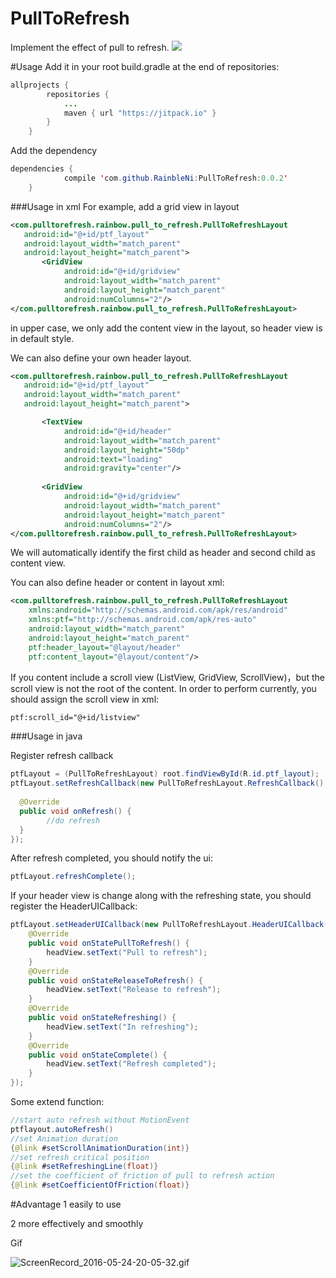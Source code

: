 # PullToRefresh
Implement the effect of pull to refresh.
[![](https://jitpack.io/v/RainbleNi/PullToRefresh.svg)](https://jitpack.io/#RainbleNi/PullToRefresh)

#Usage
 Add it in your root build.gradle at the end of repositories:
```java
allprojects {
		repositories {
			...
			maven { url "https://jitpack.io" }
		}
	}
```
Add the dependency
```java
dependencies {
	        compile 'com.github.RainbleNi:PullToRefresh:0.0.2'
	}
```

###Usage in xml
For example, add a grid view in layout
```xml
<com.pulltorefresh.rainbow.pull_to_refresh.PullToRefreshLayout    
   android:id="@+id/ptf_layout"    
   android:layout_width="match_parent"
   android:layout_height="match_parent">    
       <GridView        
            android:id="@+id/gridview"        
            android:layout_width="match_parent"
            android:layout_height="match_parent"        
            android:numColumns="2"/>
</com.pulltorefresh.rainbow.pull_to_refresh.PullToRefreshLayout>
```
in upper case, we only add the content view in the layout, so header view is in default style.

We can also define your own header layout.
```xml
<com.pulltorefresh.rainbow.pull_to_refresh.PullToRefreshLayout    
   android:id="@+id/ptf_layout"    
   android:layout_width="match_parent"
   android:layout_height="match_parent">

       <TextView    
            android:id="@+id/header"    
            android:layout_width="match_parent"   
            android:layout_height="50dp" 
            android:text="loading"   
            android:gravity="center"/>
    
       <GridView        
            android:id="@+id/gridview"        
            android:layout_width="match_parent"
            android:layout_height="match_parent"        
            android:numColumns="2"/>
</com.pulltorefresh.rainbow.pull_to_refresh.PullToRefreshLayout>
```
We will automatically identify the first child as header and second child as content view.

You can also define header or content in layout xml:
```xml
<com.pulltorefresh.rainbow.pull_to_refresh.PullToRefreshLayout    
    xmlns:android="http://schemas.android.com/apk/res/android"    
    xmlns:ptf="http://schemas.android.com/apk/res-auto"    
    android:layout_width="match_parent"    
    android:layout_height="match_parent"    
    ptf:header_layout="@layout/header"    
    ptf:content_layout="@layout/content"/>
```

If you content include a scroll view (ListView, GridView, ScrollView)，but the scroll view is not the root of the content. In order to perform currently, you should assign the scroll view in xml:
```xml
ptf:scroll_id="@+id/listview"
```

###Usage in java

Register refresh callback
```java
ptfLayout = (PullToRefreshLayout) root.findViewById(R.id.ptf_layout);
ptfLayout.setRefreshCallback(new PullToRefreshLayout.RefreshCallback() {  
  
  @Override    
  public void onRefresh() {
        //do refresh
  }
});
```
After refresh completed, you should notify the ui:
```java
ptfLayout.refreshComplete();
```

If your header view is change along with the refreshing state, you should register the HeaderUICallback:
```java
ptfLayout.setHeaderUICallback(new PullToRefreshLayout.HeaderUICallback() {    
    @Override
    public void onStatePullToRefresh() {
        headView.setText("Pull to refresh");    
    }   
    @Override
    public void onStateReleaseToRefresh() {
        headView.setText("Release to refresh");
    }
    @Override
    public void onStateRefreshing() {
        headView.setText("In refreshing");
    }
    @Override
    public void onStateComplete() {
        headView.setText("Refresh completed");
    }
});
```

Some extend function:
 ```java
//start auto refresh without MotionEvent
ptflayout.autoRefresh()
//set Animation duration
 {@link #setScrollAnimationDuration(int)}
//set refresh critical position
 {@link #setRefreshingLine(float)}
//set the coefficient of friction of pull to refresh action
 {@link #setCoefficientOfFriction(float)}
```

#Advantage
1 easily to use

2 more effectively and smoothly

Gif

![ScreenRecord_2016-05-24-20-05-32.gif](http://upload-images.jianshu.io/upload_images/2067811-f98b79d0c34e91b6.gif?imageMogr2/auto-orient/strip)
